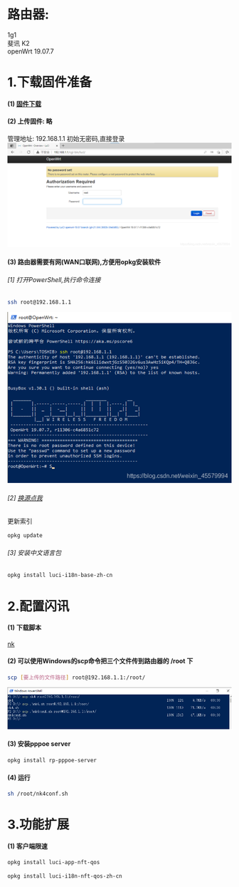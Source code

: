 # 路由器:
1g1  
斐讯 K2  
openWrt 19.07.7  

# 1.下载固件准备
#### (1) [固件下载](openwrt-19.07.7-ramips-mt7620-psg1218a-squashfs-sysupgrade.bin)

#### (2) 上传固件: 略
管理地址: 192.168.1.1
初始无密码,直接登录
![在这里插入图片描述](1.png)


#### (3) 路由器需要有网(WAN口联网),方便用opkg安装软件

###### [1] 打开PowerShell,执行命令连接
```bash
ssh root@192.168.1.1
```
![在这里插入图片描述](2.png)

###### [2] [换源点我](https://blog.csdn.net/weixin_45579994/article/details/112381181)

更新索引
```bash
opkg update
```

###### [3] 安装中文语言包
```bash
opkg install luci-i18n-base-zh-cn
```

# 2.配置闪讯
#### (1) 下载脚本
[nk](nk)
#### (2) 可以使用Windows的scp命令把三个文件传到路由器的 /root 下
```bash
scp [要上传的文件路径] root@192.168.1.1:/root/
```
![在这里插入图片描述](3.png)

#### (3) 安装pppoe server
```bash
opkg install rp-pppoe-server
```

#### (4) 运行
```bash
sh /root/nk4conf.sh
```

# 3.功能扩展
#### (1) 客户端限速
```bash
opkg install luci-app-nft-qos
```
```bash
opkg install luci-i18n-nft-qos-zh-cn
```